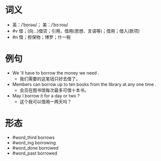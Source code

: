 # 词义
- 英：/ˈbɒrəʊ/； 美：/ˈbɔːroʊ/
- #v 借；(向…)借贷；引用，借用(思想、言语等)；借用；借入(款项)
- #n 借；担保物；博罗；什一税
# 例句
- We 'll have to borrow the money we need .
	- 我们需要的这笔钱只好去借了。
- Members can borrow up to ten books from the library at any one time .
	- 会员在图书馆每次最多可借十本书。
- May I borrow it for a day or two ?
	- 这个我可以借用一两天吗？
# 形态
- #word_third borrows
- #word_ing borrowing
- #word_done borrowed
- #word_past borrowed
